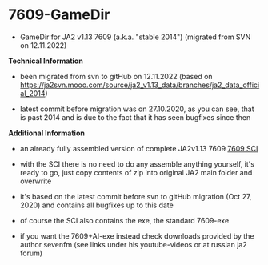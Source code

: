 # 7609-GameDir

- GameDir for JA2 v1.13 7609 (a.k.a. "stable 2014") (migrated from SVN on 12.11.2022)


**Technical Information**

- been migrated from svn to gitHub on 12.11.2022 (based on https://ja2svn.mooo.com/source/ja2_v1.13_data/branches/ja2_data_official_2014)

- latest commit before migration was on 27.10.2020, as you can see, that is past 2014 and is due to the fact that it has seen bugfixes since then


**Additional Information**

- an already fully assembled version of complete JA2v1.13 7609 [7609 SCI](http://www.mediafire.com/file/12jqupe1q2ksa3b/7609_SCI.7z/file)

- with the SCI there is no need to do any assemble anything yourself, it's ready to go, just copy contents of zip into original JA2 main folder and overwrite

- it's based on the latest commit before svn to gitHub migration (Oct 27, 2020) and contains all bugfixes up to this date

- of course the SCI also contains the exe, the standard 7609-exe 

- if you want the 7609+AI-exe instead check downloads provided by the author sevenfm (see links under his youtube-videos or at russian ja2 forum)

